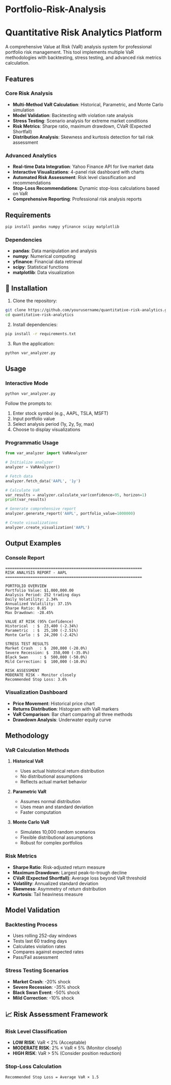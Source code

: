 # Portfolio-Risk-Analysis

# Quantitative Risk Analytics Platform

A comprehensive Value at Risk (VaR) analysis system for professional portfolio risk management. This tool implements multiple VaR methodologies with backtesting, stress testing, and advanced risk metrics calculation.

##  Features

### Core Risk Analysis
- **Multi-Method VaR Calculation**: Historical, Parametric, and Monte Carlo simulation
- **Model Validation**: Backtesting with violation rate analysis
- **Stress Testing**: Scenario analysis for extreme market conditions
- **Risk Metrics**: Sharpe ratio, maximum drawdown, CVaR (Expected Shortfall)
- **Distribution Analysis**: Skewness and kurtosis detection for tail risk assessment

### Advanced Analytics
- **Real-time Data Integration**: Yahoo Finance API for live market data
- **Interactive Visualizations**: 4-panel risk dashboard with charts
- **Automated Risk Assessment**: Risk level classification and recommendations
- **Stop-Loss Recommendations**: Dynamic stop-loss calculations based on VaR
- **Comprehensive Reporting**: Professional risk analysis reports

##  Requirements

```bash
pip install pandas numpy yfinance scipy matplotlib
```

### Dependencies
- **pandas**: Data manipulation and analysis
- **numpy**: Numerical computing
- **yfinance**: Financial data retrieval
- **scipy**: Statistical functions
- **matplotlib**: Data visualization

## 🔧 Installation

1. Clone the repository:
```bash
git clone https://github.com/yourusername/quantitative-risk-analytics.git
cd quantitative-risk-analytics
```

2. Install dependencies:
```bash
pip install -r requirements.txt
```

3. Run the application:
```bash
python var_analyzer.py
```

##  Usage

### Interactive Mode
```bash
python var_analyzer.py
```

Follow the prompts to:
1. Enter stock symbol (e.g., AAPL, TSLA, MSFT)
2. Input portfolio value
3. Select analysis period (1y, 2y, 5y, max)
4. Choose to display visualizations

### Programmatic Usage
```python
from var_analyzer import VaRAnalyzer

# Initialize analyzer
analyzer = VaRAnalyzer()

# Fetch data
analyzer.fetch_data('AAPL', '1y')

# Calculate VaR
var_results = analyzer.calculate_var(confidence=95, horizon=1)
print(var_results)

# Generate comprehensive report
analyzer.generate_report('AAPL', portfolio_value=1000000)

# Create visualizations
analyzer.create_visualization('AAPL')
```

##  Output Examples

### Console Report
```
============================================================
RISK ANALYSIS REPORT - AAPL
============================================================

PORTFOLIO OVERVIEW
Portfolio Value: $1,000,000.00
Analysis Period: 252 trading days
Daily Volatility: 2.34%
Annualized Volatility: 37.15%
Sharpe Ratio: 0.85
Max Drawdown: -28.45%

VALUE AT RISK (95% Confidence)
Historical  : $  23,400 (-2.34%)
Parametric  : $  25,100 (-2.51%)
Monte Carlo : $  24,200 (-2.42%)

STRESS TEST RESULTS
Market Crash   : $  200,000 (-20.0%)
Severe Recession: $  350,000 (-35.0%)
Black Swan     : $  500,000 (-50.0%)
Mild Correction: $  100,000 (-10.0%)

RISK ASSESSMENT
MODERATE RISK - Monitor closely
Recommended Stop Loss: 3.6%
```

### Visualization Dashboard
- **Price Movement**: Historical price chart
- **Returns Distribution**: Histogram with VaR markers
- **VaR Comparison**: Bar chart comparing all three methods
- **Drawdown Analysis**: Underwater equity curve

##  Methodology

### VaR Calculation Methods

1. **Historical VaR**
   - Uses actual historical return distribution
   - No distributional assumptions
   - Reflects actual market behavior

2. **Parametric VaR**
   - Assumes normal distribution
   - Uses mean and standard deviation
   - Faster computation

3. **Monte Carlo VaR**
   - Simulates 10,000 random scenarios
   - Flexible distributional assumptions
   - Robust for complex portfolios

### Risk Metrics

- **Sharpe Ratio**: Risk-adjusted return measure
- **Maximum Drawdown**: Largest peak-to-trough decline
- **CVaR (Expected Shortfall)**: Average loss beyond VaR threshold
- **Volatility**: Annualized standard deviation
- **Skewness**: Asymmetry of return distribution
- **Kurtosis**: Tail heaviness measure

##  Model Validation

### Backtesting Process
- Uses rolling 252-day windows
- Tests last 60 trading days
- Calculates violation rates
- Compares against expected rates
- Pass/Fail assessment

### Stress Testing Scenarios
- **Market Crash**: -20% shock
- **Severe Recession**: -35% shock
- **Black Swan Event**: -50% shock
- **Mild Correction**: -10% shock

## 📈 Risk Assessment Framework

### Risk Level Classification
- **LOW RISK**: VaR < 2% (Acceptable)
- **MODERATE RISK**: 2% ≤ VaR ≤ 5% (Monitor closely)
- **HIGH RISK**: VaR > 5% (Consider position reduction)

### Stop-Loss Calculation
```
Recommended Stop Loss = Average VaR × 1.5
```

